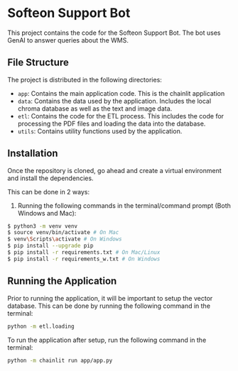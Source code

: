 # Softeon Support Bot
This project contains the code for the Softeon Support Bot. The bot uses GenAI to answer queries about the WMS.

## File Structure

The project is distributed in the following directories:
- `app`: Contains the main application code. This is the chainlit application
- `data`: Contains the data used by the application. Includes the local chroma database as well as the text and image data.
- `etl`: Contains the code for the ETL process. This includes the code for processing the PDF files and loading the data into the database.
- `utils`: Contains utility functions used by the application.

## Installation

Once the repository is cloned, go ahead and create a virtual environment and install the dependencies.

This can be done in 2 ways:

1. Running the following commands in the terminal/command prompt (Both Windows and Mac):

```bash
$ python3 -m venv venv
$ source venv/bin/activate # On Mac
$ venv\Scripts\activate # On Windows
$ pip install --upgrade pip
$ pip install -r requirements.txt # On Mac/Linux
$ pip install -r requirements_w.txt # On Windows
```


## Running the Application

Prior to running the application, it will be important to setup the vector database. This can be done by running the following command in the terminal:

```bash
python -m etl.loading
```

To run the application after setup, run the following command in the terminal:

```bash
python -m chainlit run app/app.py
```